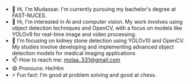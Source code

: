 - 👋 Hi, I'm Mudassar. I'm currently pursuing my bachelor's degree at FAST-NUCES.
- 👀 Hi, I'm interested in Ai and computer vision. My work involves using object detection techniques and OpenCV, with a focus on models like YOLOv9 for real-time image and video processing.
- 🌱 I'm focusing on kidney stone detection using YOLOv10 and OpenCV. My studies involve developing and implementing advanced object detection models for medical imaging applications
- 📫 How to reach me: molaa..531@gmail.com
- 😄 Pronouns: He/Him
- ⚡ Fun fact: I'm good at problem solving and good at chess.

<!---
mudassar531/mudassar531 is a ✨ special ✨ repository because its `README.md` (this file) appears on your GitHub profile.
You can click the Preview link to take a look at your changes.
--->
